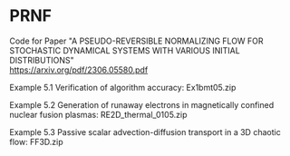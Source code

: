 # PRNF
Code for Paper "A PSEUDO-REVERSIBLE NORMALIZING FLOW FOR
STOCHASTIC DYNAMICAL SYSTEMS WITH VARIOUS INITIAL
DISTRIBUTIONS"   
https://arxiv.org/pdf/2306.05580.pdf


Example 5.1 Verification of algorithm accuracy: Ex1bmt05.zip

Example 5.2 Generation of runaway electrons in magnetically confined nuclear fusion plasmas: RE2D_thermal_0105.zip

Example 5.3 Passive scalar advection-diffusion transport in a 3D chaotic flow: FF3D.zip
